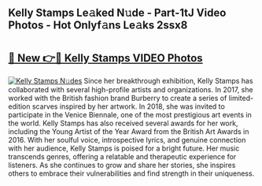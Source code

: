 ## Kelly Stamps Le𝚊ked N𝚞de - Part-1tJ Video Photos - Hot Onlyf𝚊ns Le𝚊ks 2ssx8

# <h2><a href="http://ab48729.deff.icu/?id=Kelly+Stamps">🔗 New 👉🔴 Kelly Stamps VIDEO Photos</a></h2>

[![Kelly Stamps N𝚞des](https://i.imgur.com/rIISA9y.gif)](http://ab48729.deff.icu/?id=Kelly+Stamps)
Since her breakthrough exhibition, Kelly Stamps has collaborated with several high-profile artists and organizations. In 2017, she worked with the British fashion brand Burberry to create a series of limited-edition scarves inspired by her artwork. In 2018, she was invited to participate in the Venice Biennale, one of the most prestigious art events in the world. Kelly Stamps has also received several awards for her work, including the Young Artist of the Year Award from the British Art Awards in 2016. With her soulful voice, introspective lyrics, and genuine connection with her audience, Kelly Stamps is poised for a bright future. Her music transcends genres, offering a relatable and therapeutic experience for listeners. As she continues to grow and share her stories, she inspires others to embrace their vulnerabilities and find strength in their uniqueness.
